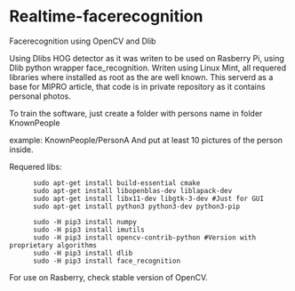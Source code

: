 # Realtime-facerecognition
Facerecognition using OpenCV and Dlib

Using Dlibs HOG detector as it was writen to be used on Rasberry Pi, using Dlib python wrapper face_recognition.
Writen using Linux Mint, all requered libraries where installed as root as the are well known.
This serverd as a base for MIPRO article, that code is in private repository as it contains personal photos.

To train the software, just create a folder with persons name in folder KnownPeople

example:
          KnownPeople/PersonA
And put at least 10 pictures of the person inside.

Requered libs:

          sudo apt-get install build-essential cmake
          sudo apt-get install libopenblas-dev liblapack-dev
          sudo apt-get install libx11-dev libgtk-3-dev #Just for GUI
          sudo apt-get install python3 python3-dev python3-pip
          
          sudo -H pip3 install numpy
          sudo -H pip3 install imutils
          sudo -H pip3 install opencv-contrib-python #Version with proprietary algorithms  
          sudo -H pip3 install dlib
          sudo -H pip3 install face_recognition
         
For use on Rasberry, check stable version of OpenCV.

